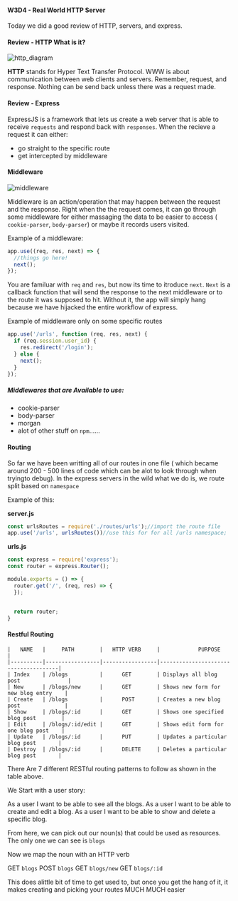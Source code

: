 #### W3D4 - Real World HTTP Server

Today we did a good review of HTTP, servers, and express.

#### Review - HTTP What is it?

![http_diagram](https://m.iotone.com/files/term/hypertext-transfer-protocol--http-_1.jpg)

__HTTP__ stands for Hyper Text Transfer Protocol. WWW is about communication between web clients and servers. Remember, request, and response. Nothing can be send back unless there was a request made.

#### Review - Express

ExpressJS is a framework that lets us create a web server that is able to receive `requests` and respond back with `responses`. When the recieve a request it can either:

- go straight to the specific route
- get intercepted by middleware


#### Middleware

![middleware](https://d33wubrfki0l68.cloudfront.net/a22bb45df146d43b57f2f6c90182d19e7394cd96/d6e10/assets-jekyll/blog/express-middleware-examples/middleware-30b3b30ad54e21d8281719042860f3edd9fb1f40f93150233a08165d908f4631.png)

Middleware is an action/operation that may happen between the request and the response. Right when the the request comes, it can go through some middleware for either massaging the data to be easier to access ( `cookie-parser`, `body-parser`) or maybe it records users visited.

Example of a middleware:

```js
app.use((req, res, next) => {
  //things go here!
  next();
});
```

You are familuar with `req` and `res`, but now its time to itroduce `next`. `Next` is a callback function that will send the response to the next middleware or to the route it was supposed to hit. Without it, the app will simply hang because we have hijacked the entire workflow of express.


Example of middleware only on some specific routes

```js
app.use('/urls', function (req, res, next) {
  if (req.session.user_id) {
    res.redirect('/login');
  } else {
    next();
  }
});
```

##### Middlewares that are Available to use:

- cookie-parser
- body-parser
- morgan
- alot of other stuff on `npm`......

#### Routing

So far we have been writting all of our routes in one file ( which became around 200 - 500 lines of code which can be alot to look through when tryingto debug). In the express servers in the wild what we do is, we route split based on `namespace`

Example of this:

__server.js__
```js
const urlsRoutes = require('./routes/urls');//import the route file
app.use('/urls', urlsRoutes())//use this for for all /urls namespace;

```

__urls.js__
```js
const express = require('express');
const router = express.Router();

module.exports = () => {
  router.get('/', (req, res) => {
  });


  return router;
}
```


#### Restful Routing

```
|   NAME   |     PATH        |   HTTP VERB     |            PURPOSE                   |
|----------|-----------------|-----------------|--------------------------------------|
| Index    | /blogs          |      GET        | Displays all blog post               |
| New      | /blogs/new      |      GET        | Shows new form for new blog entry    |
| Create   | /blogs          |      POST       | Creates a new blog post              |
| Show     | /blogs/:id      |      GET        | Shows one specified blog post        |
| Edit     | /blogs/:id/edit |      GET        | Shows edit form for one blog post    |
| Update   | /blogs/:id      |      PUT        | Updates a particular blog post       |
| Destroy  | /blogs/:id      |      DELETE     | Deletes a particular blog post       |
```

There Are 7 different RESTful routing patterns to follow as shown in the table above.

We Start with a user story:

As a user I want to be able to see all the blogs.
As a user I want to be able to create and edit a blog.
As a user I want to be able to show and delete a specific blog.

From here, we can pick out our noun(s) that could be used as resources. The only one we can see is `blogs`

Now we map the noun with an HTTP verb

GET `blogs`
POST `blogs`
GET `blogs/new`
GET `blogs/:id`

This does alittle bit of time to get used to, but once you get the hang of it, it makes creating and picking your routes MUCH MUCH easier